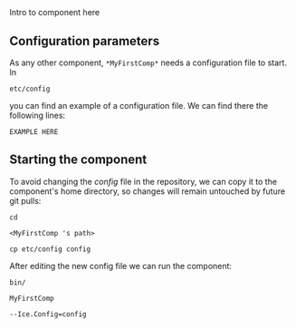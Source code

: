 ```
```
#
``` MyFirstComp
```
Intro to component here


## Configuration parameters
As any other component,
``` *MyFirstComp* ```
needs a configuration file to start. In

    etc/config

you can find an example of a configuration file. We can find there the following lines:

    EXAMPLE HERE

    
## Starting the component
To avoid changing the *config* file in the repository, we can copy it to the component's home directory, so changes will remain untouched by future git pulls:

    cd

``` <MyFirstComp 's path> ```

    cp etc/config config
    
After editing the new config file we can run the component:

    bin/

```MyFirstComp ```

    --Ice.Config=config
